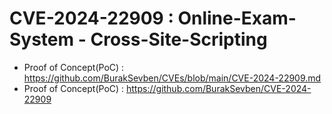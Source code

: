 # CVE-2024-22909 : Online-Exam-System - Cross-Site-Scripting
+ Proof of Concept(PoC) : https://github.com/BurakSevben/CVEs/blob/main/CVE-2024-22909.md
+  Proof of Concept(PoC) : https://github.com/BurakSevben/CVE-2024-22909
